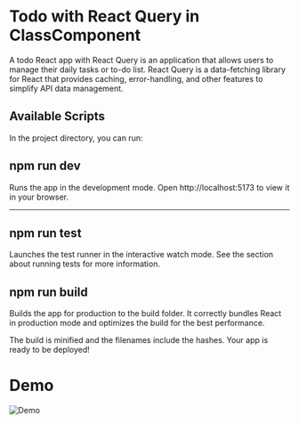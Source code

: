 <h1>Todo with React Query in ClassComponent</h1>
<p>A todo React app with React Query is an application that allows users to manage their daily tasks or to-do list. React Query is a data-fetching library for React that provides caching, error-handling, and other features to simplify API data management.</p>
<h2>Available Scripts</h2>
<p>In the project directory, you can run:</p>
<h2>npm run dev</h2>
Runs the app in the development mode.
Open <a>http://localhost:5173</a> to view it in your browser.
<hr>
<h2>npm run test</h2>
Launches the test runner in the interactive watch mode.
See the section about running tests for more information.

<h2>npm run build</h2>
Builds the app for production to the build folder.
It correctly bundles React in production mode and optimizes the build for the best performance.

The build is minified and the filenames include the hashes.
Your app is ready to be deployed!
<h1>Demo</h1>

![Demo](https://drive.google.com/uc?id=167OVUL9mXZAfqTLfuGFU2i5zg9y8eFQG)
